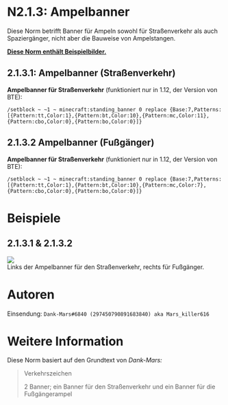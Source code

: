# N2.1.3: Ampelbanner

Diese Norm betrifft Banner für Ampeln sowohl für Straßenverkehr als auch Spaziergänger, nicht aber die Bauweise von Ampelstangen.

**[Diese Norm enthält Beispielbilder.](#beispiele)**

## 2.1.3.1: Ampelbanner (Straßenverkehr)

**Ampelbanner für Straßenverkehr** (funktioniert nur in 1.12, der Version von BTE):  
```
/setblock ~ ~1 ~ minecraft:standing_banner 0 replace {Base:7,Patterns:[{Pattern:tt,Color:1},{Pattern:bt,Color:10},{Pattern:mc,Color:11},{Pattern:cbo,Color:0},{Pattern:bo,Color:0}]}
```

## 2.1.3.2 Ampelbanner (Fußgänger)

**Ampelbanner für Straßenverkehr** (funktioniert nur in 1.12, der Version von BTE):  
```
/setblock ~ ~1 ~ minecraft:standing_banner 0 replace {Base:7,Patterns:[{Pattern:tt,Color:1},{Pattern:bt,Color:10},{Pattern:mc,Color:7},{Pattern:cbo,Color:0},{Pattern:bo,Color:0}]}
```

# Beispiele

## 2.1.3.1 & 2.1.3.2

![](https://cdn.discordapp.com/attachments/702537033813327915/705761955583098932/2020-05-02_12.54.41.png)  
Links der Ampelbanner für den Straßenverkehr, rechts für Fußgänger.

# Autoren

Einsendung: `Dank-Mars#6840 (297450790891683840) aka Mars_killer616`

# Weitere Information

Diese Norm basiert auf den Grundtext von _Dank-Mars:_

> Verkehrszeichen
>
> 2 Banner; ein Banner für den Straßenverkehr und ein Banner für die Fußgängerampel